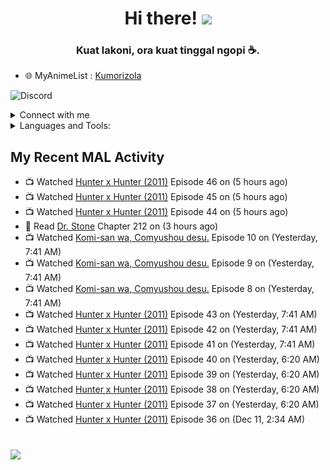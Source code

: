 <h1 align="center">Hi there! <img src="https://media.giphy.com/media/hvRJCLFzcasrR4ia7z/giphy.gif" width="25px"> </h1>
<h3 align="center">Kuat lakoni, ora kuat tinggal ngopi ☕.</h3>

- 🌐 MyAnimeList : [Kumorizola](https://myanimelist.net/animelist/Kumorizola)

![Discord](https://discord.c99.nl/widget/theme-3/761213268009943051.png)
<details>
      <summary>Connect with me</summary>
    <p align="left">
        <a href="https://www.facebook.com/kumori.hartley.1" target="blank"><img align="center"
                src="https://raw.githubusercontent.com/rahuldkjain/github-profile-readme-generator/master/src/images/icons/Social/facebook.svg"
                alt="kumori hartley" height="30" width="40" /></a>
        <a href="https://www.instagram.com/kumorizola/" target="blank"><img align="center"
                src="https://raw.githubusercontent.com/rahuldkjain/github-profile-readme-generator/master/src/images/icons/Social/instagram.svg"
                alt="kumorizola" height="30" width="40" /></a>
        <a href="https://discord.com" target="blank"><img align="center"
                src="https://raw.githubusercontent.com/rahuldkjain/github-profile-readme-generator/master/src/images/icons/Social/discord.svg"
                alt="Kumori#5882" height="30" width="40" /></a>
    </p>
</details>

<details>
    <summary align="left">Languages and Tools:</summary>
<p align="left">
      <a href="https://www.w3schools.com/css/" target="_blank">
        <img src="https://raw.githubusercontent.com/devicons/devicon/master/icons/css3/css3-original-wordmark.svg"
            alt="css3" width="40" height="40" /> </a> <a href="https://www.w3.org/html/" target="_blank"> <img
            src="https://raw.githubusercontent.com/devicons/devicon/master/icons/html5/html5-original-wordmark.svg"
            alt="html5" width="40" height="40" /> </a> <a href="https://www.java.com" target="_blank"> <img
            src="https://raw.githubusercontent.com/devicons/devicon/master/icons/java/java-original.svg" alt="java"
            width="40" height="40" /> </a> <a href="https://developer.mozilla.org/en-US/docs/Web/JavaScript"
            target="_blank"> <img
            src="https://raw.githubusercontent.com/devicons/devicon/master/icons/javascript/javascript-original.svg"
            alt="javascript" width="40" height="40" /> </a> <a href="https://nodejs.org" target="_blank"> <img
            src="https://raw.githubusercontent.com/devicons/devicon/master/icons/nodejs/nodejs-original-wordmark.svg"
            alt="nodejs" width="40" height="40" /> </a> <a href="https://www.python.org" target="_blank"> <img
            src="https://raw.githubusercontent.com/devicons/devicon/master/icons/python/python-original.svg"
            alt="python" width="40" height="40" /> </a> <a href="https://www.typescriptlang.org/" target="_blank"> <img
            src="https://raw.githubusercontent.com/devicons/devicon/master/icons/typescript/typescript-original.svg" 
            alt="typescript" width="40" height="40" /> </a> <a href="https://www.photoshop.com/en" target="_blank"> <img
            src="https://upload.wikimedia.org/wikipedia/commons/a/af/Adobe_Photoshop_CC_icon.svg" alt="photoshop" width="40" height="40"/> </a>
            <a href="https://www.adobe.com/products/premiere.html" target="_blank"> <img
            src="https://upload.wikimedia.org/wikipedia/commons/4/40/Adobe_Premiere_Pro_CC_icon.svg" alt="Premiere pro" width="40" height="40"/> </a>
            <a href="https://www.adobe.com/in/products/illustrator.html" target="_blank"> <img 
            src="https://upload.wikimedia.org/wikipedia/commons/f/fb/Adobe_Illustrator_CC_icon.svg" alt="illustrator" width="40" height="40"/> </a>
      
 </details>
 
 <h2> My Recent MAL Activity</h2>
<!-- MAL_ACTIVITY:start -->

- 📺 Watched [Hunter x Hunter (2011)](https://MyAnimeList.net/anime.php?id=11061) Episode 46 on (5 hours ago)
- 📺 Watched [Hunter x Hunter (2011)](https://MyAnimeList.net/anime.php?id=11061) Episode 45 on (5 hours ago)
- 📺 Watched [Hunter x Hunter (2011)](https://MyAnimeList.net/anime.php?id=11061) Episode 44 on (5 hours ago)
- 📖 Read [Dr. Stone](https://MyAnimeList.net/manga.php?id=103897) Chapter 212 on (3 hours ago)
- 📺 Watched [Komi-san wa, Comyushou desu.](https://MyAnimeList.net/anime.php?id=48926) Episode 10 on (Yesterday, 7:41 AM)
- 📺 Watched [Komi-san wa, Comyushou desu.](https://MyAnimeList.net/anime.php?id=48926) Episode 9 on (Yesterday, 7:41 AM)
- 📺 Watched [Komi-san wa, Comyushou desu.](https://MyAnimeList.net/anime.php?id=48926) Episode 8 on (Yesterday, 7:41 AM)
- 📺 Watched [Hunter x Hunter (2011)](https://MyAnimeList.net/anime.php?id=11061) Episode 43 on (Yesterday, 7:41 AM)
- 📺 Watched [Hunter x Hunter (2011)](https://MyAnimeList.net/anime.php?id=11061) Episode 42 on (Yesterday, 7:41 AM)
- 📺 Watched [Hunter x Hunter (2011)](https://MyAnimeList.net/anime.php?id=11061) Episode 41 on (Yesterday, 7:41 AM)
- 📺 Watched [Hunter x Hunter (2011)](https://MyAnimeList.net/anime.php?id=11061) Episode 40 on (Yesterday, 6:20 AM)
- 📺 Watched [Hunter x Hunter (2011)](https://MyAnimeList.net/anime.php?id=11061) Episode 39 on (Yesterday, 6:20 AM)
- 📺 Watched [Hunter x Hunter (2011)](https://MyAnimeList.net/anime.php?id=11061) Episode 38 on (Yesterday, 6:20 AM)
- 📺 Watched [Hunter x Hunter (2011)](https://MyAnimeList.net/anime.php?id=11061) Episode 37 on (Yesterday, 6:20 AM)
- 📺 Watched [Hunter x Hunter (2011)](https://MyAnimeList.net/anime.php?id=11061) Episode 36 on (Dec 11, 2:34 AM)

<!-- MAL_ACTIVITY:end -->

  
<h2 align="left"> <img src="https://media.discordapp.net/attachments/918405470073520168/919220018355523584/ezgif.com-gif-maker_1.gif">
